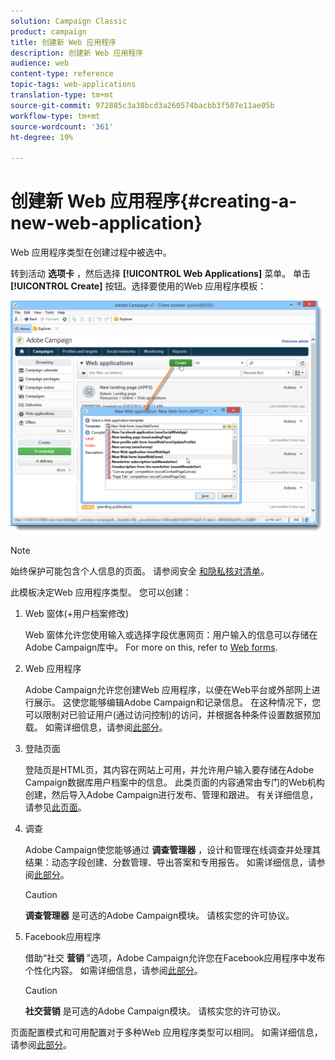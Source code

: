 ```yaml
---
solution: Campaign Classic
product: campaign
title: 创建新 Web 应用程序
description: 创建新 Web 应用程序
audience: web
content-type: reference
topic-tags: web-applications
translation-type: tm+mt
source-git-commit: 972885c3a38bcd3a260574bacbb3f507e11ae05b
workflow-type: tm+mt
source-wordcount: '361'
ht-degree: 19%

---
```



# 创建新 Web 应用程序{#creating-a-new-web-application}

Web 应用程序类型在创建过程中被选中。

转到活动 **选项卡** ，然后选择 **[!UICONTROL Web Applications]** 菜单。 单击 **[!UICONTROL Create]** 按钮。选择要使用的Web 应用程序模板：

![](assets/webapp_create_from_campaign.png)

>[!NOTE]
>
>始终保护可能包含个人信息的页面。 请参阅安全 [和隐私核对清单](https://helpx.adobe.com/campaign/kb/acc-security.html#privacy)。

此模板决定Web 应用程序类型。 您可以创建：

1. Web 窗体(+用户档案修改)

   Web 窗体允许您使用输入或选择字段优惠网页：用户输入的信息可以存储在Adobe Campaign库中。 For more on this, refer to [Web forms](../../web/using/about-web-forms.md).

1. Web 应用程序

   Adobe Campaign允许您创建Web 应用程序，以便在Web平台或外部网上进行展示。 这使您能够编辑Adobe Campaign和记录信息。 在这种情况下，您可以限制对已验证用户(通过访问控制)的访问，并根据各种条件设置数据预加载。 如需详细信息，请参阅[此部分](../../web/using/about-web-applications.md)。

1. 登陆页面

   登陆页是HTML页，其内容在网站上可用，并允许用户输入要存储在Adobe Campaign数据库用户档案中的信息。 此类页面的内容通常由专门的Web机构创建，然后导入Adobe Campaign进行发布、管理和跟进。 有关详细信息，请参见[此页面](../../web/using/creating-a-landing-page.md)。

1. 调查

   Adobe Campaign使您能够通过 **调查管理器** ，设计和管理在线调查并处理其结果：动态字段创建、分数管理、导出答案和专用报告。 如需详细信息，请参阅[此部分](../../web/using/about-surveys.md)。

   >[!CAUTION]
   >
   >**调查管理器** 是可选的Adobe Campaign模块。 请核实您的许可协议。

1. Facebook应用程序

   借助“社交 **营销** ”选项，Adobe Campaign允许您在Facebook应用程序中发布个性化内容。 如需详细信息，请参阅[此部分](../../social/using/about-social-marketing.md)。

   >[!CAUTION]
   >
   >**社交营销** 是可选的Adobe Campaign模块。 请核实您的许可协议。

页面配置模式和可用配置对于多种Web 应用程序类型可以相同。 如需详细信息，请参阅[此部分](../../web/using/about-web-forms.md)。
